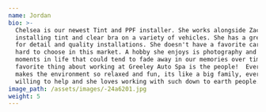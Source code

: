 ```yaml
---
name: Jordan
bio: >-
  Chelsea is our newest Tint and PPF installer. She works alongside Zack daily,
  installing tint and clear bra on a variety of vehicles. She has a great eye
  for detail and quality installations. She doesn't have a favorite car, its too
  hard to choose in this market. A hobby she enjoys is photography and capturing
  moments in life that could tend to fade away in our memories over time. Her
  favorite thing about working at Greeley Auto Spa is the people!  Everyone
  makes the environment so relaxed and fun, its like a big family, everyone is
  willing to help and she loves working with such down to earth people.
image_path: /assets/images/-24a6201.jpg
weight: 5
---
```

